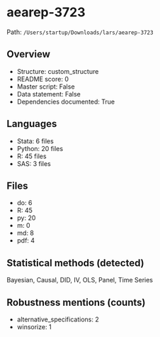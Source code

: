 # aearep-3723

Path: `/Users/startup/Downloads/lars/aearep-3723`

## Overview
- Structure: custom_structure
- README score: 0
- Master script: False
- Data statement: False
- Dependencies documented: True

## Languages
- Stata: 6 files
- Python: 20 files
- R: 45 files
- SAS: 3 files

## Files
- do: 6
- R: 45
- py: 20
- m: 0
- md: 8
- pdf: 4

## Statistical methods (detected)
Bayesian, Causal, DID, IV, OLS, Panel, Time Series

## Robustness mentions (counts)
- alternative_specifications: 2
- winsorize: 1